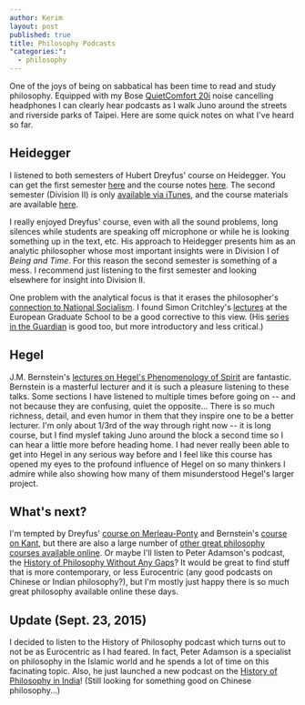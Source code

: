 ```yaml
---
author: Kerim
layout: post
published: true
title: Philosophy Podcasts
"categories:": 
  - philosophy
---
```


One of the joys of being on sabbatical has been time to read and study philosophy. Equipped with my Bose [QuietComfort 20i](http://www.bose.com/controller?url=/shop_online/headphones/noise_cancelling_headphones/quietcomfort_20/index.jsp) noise cancelling headphones I can clearly hear podcasts as I walk Juno around the streets and riverside parks of Taipei. Here are some quick notes on what I've heard so far. <!--more-->

## Heidegger

I listened to both semesters of Hubert Dreyfus' course on Heidegger. You can get the first semester [here](https://archive.org/details/Philosophy_185_Fall_2007_UC_Berkeley) and the course notes [here](http://socrates.berkeley.edu/~hdreyfus/185_f07/html/Schedule.html). The second semester (Division II) is only [available via iTunes](https://itunes.apple.com/us/itunes-u/philosophy-189-spring-2008/id461120614?mt=10), and the course materials are available [here](http://socrates.berkeley.edu/%7Ehdreyfus/189_s08/html/home.html).

I really enjoyed Dreyfus' course, even with all the sound problems, long silences while students are speaking off microphone or while he is looking something up in the text, etc. His approach to Heidegger presents him as an analytic philosopher whose most important insights were in Division I of *Being and Time*. For this reason the second semester is something of a mess. I recommend just listening to the first semester and looking elsewhere for insight into Division II. 

One problem with the analytical focus is that it erases the philosopher's [connection to National Socialism](http://www.openculture.com/2015/03/martin-heideggers-black-notebooks-reveal-the-depth-of-anti-semitism.html). I found Simon Critchley's [lectures](https://www.google.com/search?q=%22Simon+Critchley%22+Heidegger) at the European Graduate School to be a good corrective to this view. (His [series in the Guardian](http://www.theguardian.com/commentisfree/belief/2009/jun/05/heidegger-philosophy) is good too, but more introductory and less critical.)

## Hegel

J.M. Bernstein's [lectures on Hegel's Phenomenology of Spirit](http://www.bernsteintapes.com/hegellist.html) are fantastic. Bernstein is a masterful lecturer and it is such a pleasure listening to these talks. Some sections I have listened to multiple times before going on -- and not because they are confusing, quiet the opposite... There is so much richness, detail, and even humor in them that they inspire one to be a better lecturer. I'm only about 1/3rd of the way through right now -- it is long course, but I find myslef taking Juno around the block a second time so I can hear a little more before heading home. I had never really been able to get into Hegel in any serious way before and I feel like this course has opened my eyes to the profound influence of Hegel on so many thinkers I admire while also showing how many of them misunderstood Hegel's larger project.

## What's next? 

I'm tempted by Dreyfus' [course on Merleau-Ponty](http://ist-socrates.berkeley.edu/~hdreyfus/188_s05/html/Lectures.html) and Bernstein's [course on Kant](http://www.bernsteintapes.com/kantlist.html), but there are also a large number of [other great philosophy courses available online](http://www.openculture.com/philosophy_free_courses). Or maybe I'll listen to Peter Adamson's podcast, the [History of Philosophy Without Any Gaps](http://www.historyofphilosophy.net)? It would be great to find stuff that is more contemporary, or less Eurocentric (any good podcasts on Chinese or Indian philosophy?), but I'm mostly just happy there is so much great philosophy available online these days.

## Update (Sept. 23, 2015)

I decided to listen to the History of Philosophy podcast which turns out to not be as Eurocentric as I had feared. In fact, Peter Adamson is a specialist on philosophy in the Islamic world and he spends a lot of time on this facinating topic. Also, he just launched a new podcast on the [History of Philosophy in India](http://historyofphilosophy.net/india)! (Still looking for something good on Chinese philosophy...)